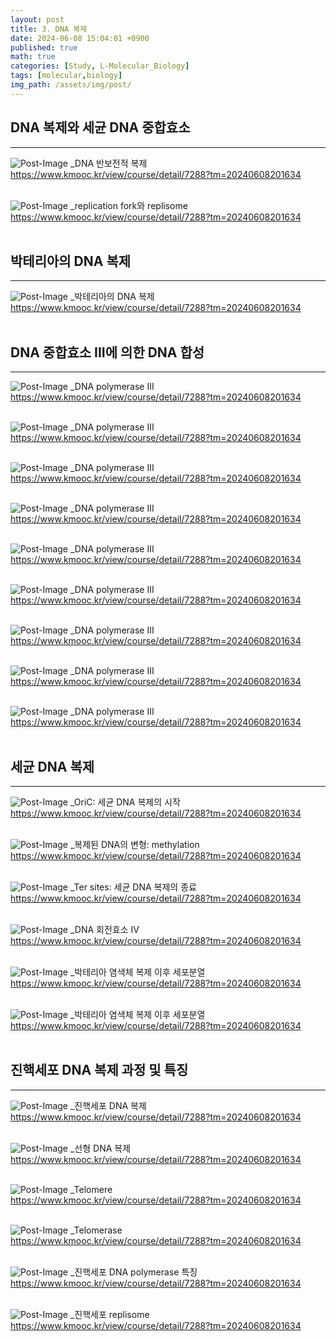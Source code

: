 ```yaml
---
layout: post
title: 3. DNA 복제
date: 2024-06-08 15:04:01 +0900
published: true
math: true
categories: [Study, L-Molecular_Biology]
tags: [molecular,biology]
img_path: /assets/img/post/
---
```


## DNA 복제와 세균 DNA 중합효소
***

![Post-Image](molecular_biology42.png)
_DNA 반보전적 복제<br>
https://www.kmooc.kr/view/course/detail/7288?tm=20240608201634
<br><br>

![Post-Image](molecular_biology43.png)
_replication fork와 replisome<br>
https://www.kmooc.kr/view/course/detail/7288?tm=20240608201634
<br><br>

## 박테리아의 DNA 복제
***

![Post-Image](molecular_biology44.png)
_박테리아의 DNA 복제<br>
https://www.kmooc.kr/view/course/detail/7288?tm=20240608201634
<br><br>

## DNA 중합효소 III에 의한 DNA 합성
***

![Post-Image](molecular_biology45.png)
_DNA polymerase III<br>
https://www.kmooc.kr/view/course/detail/7288?tm=20240608201634
<br><br>

![Post-Image](molecular_biology46.png)
_DNA polymerase III<br>
https://www.kmooc.kr/view/course/detail/7288?tm=20240608201634
<br><br>

![Post-Image](molecular_biology47.png)
_DNA polymerase III<br>
https://www.kmooc.kr/view/course/detail/7288?tm=20240608201634
<br><br>

![Post-Image](molecular_biology48.png)
_DNA polymerase III<br>
https://www.kmooc.kr/view/course/detail/7288?tm=20240608201634
<br><br>

![Post-Image](molecular_biology49.png)
_DNA polymerase III<br>
https://www.kmooc.kr/view/course/detail/7288?tm=20240608201634
<br><br>

![Post-Image](molecular_biology50.png)
_DNA polymerase III<br>
https://www.kmooc.kr/view/course/detail/7288?tm=20240608201634
<br><br>

![Post-Image](molecular_biology51.png)
_DNA polymerase III<br>
https://www.kmooc.kr/view/course/detail/7288?tm=20240608201634
<br><br>

![Post-Image](molecular_biology52.png)
_DNA polymerase III<br>
https://www.kmooc.kr/view/course/detail/7288?tm=20240608201634
<br><br>

![Post-Image](molecular_biology53.png)
_DNA polymerase III<br>
https://www.kmooc.kr/view/course/detail/7288?tm=20240608201634
<br><br>

## 세균 DNA 복제
***

![Post-Image](molecular_biology54.png)
_OriC: 세균 DNA 복제의 시작<br>
https://www.kmooc.kr/view/course/detail/7288?tm=20240608201634
<br><br>

![Post-Image](molecular_biology55.png)
_복제된 DNA의 변형: methylation<br>
https://www.kmooc.kr/view/course/detail/7288?tm=20240608201634
<br><br>

![Post-Image](molecular_biology56.png)
_Ter sites: 세균 DNA 복제의 종료<br>
https://www.kmooc.kr/view/course/detail/7288?tm=20240608201634
<br><br>

![Post-Image](molecular_biology57.png)
_DNA 회전효소 IV<br>
https://www.kmooc.kr/view/course/detail/7288?tm=20240608201634
<br><br>

![Post-Image](molecular_biology58.png)
_박테리아 염색체 복제 이후 세포분열<br>
https://www.kmooc.kr/view/course/detail/7288?tm=20240608201634
<br><br>

![Post-Image](molecular_biology59.png)
_박테리아 염색체 복제 이후 세포분열<br>
https://www.kmooc.kr/view/course/detail/7288?tm=20240608201634
<br><br>

## 진핵세포 DNA 복제 과정 및 특징
***

![Post-Image](molecular_biology60.png)
_진핵세포 DNA 복제<br>
https://www.kmooc.kr/view/course/detail/7288?tm=20240608201634
<br><br>

![Post-Image](molecular_biology61.png)
_선형 DNA 복제<br>
https://www.kmooc.kr/view/course/detail/7288?tm=20240608201634
<br><br>

![Post-Image](molecular_biology62.png)
_Telomere<br>
https://www.kmooc.kr/view/course/detail/7288?tm=20240608201634
<br><br>

![Post-Image](molecular_biology63.png)
_Telomerase<br>
https://www.kmooc.kr/view/course/detail/7288?tm=20240608201634
<br><br>

![Post-Image](molecular_biology64.png)
_진핵세포 DNA polymerase 특징<br>
https://www.kmooc.kr/view/course/detail/7288?tm=20240608201634
<br><br>

![Post-Image](molecular_biology65.png)
_진핵세포 replisome<br>
https://www.kmooc.kr/view/course/detail/7288?tm=20240608201634
<br><br>